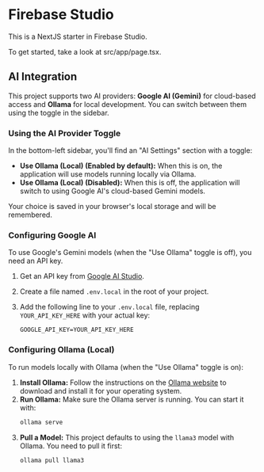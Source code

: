 # Firebase Studio

This is a NextJS starter in Firebase Studio.

To get started, take a look at src/app/page.tsx.

## AI Integration

This project supports two AI providers: **Google AI (Gemini)** for cloud-based access and **Ollama** for local development. You can switch between them using the toggle in the sidebar.

### Using the AI Provider Toggle

In the bottom-left sidebar, you'll find an "AI Settings" section with a toggle:

-   **Use Ollama (Local) (Enabled by default):** When this is on, the application will use models running locally via Ollama.
-   **Use Ollama (Local) (Disabled):** When this is off, the application will switch to using Google AI's cloud-based Gemini models.

Your choice is saved in your browser's local storage and will be remembered.

### Configuring Google AI

To use Google's Gemini models (when the "Use Ollama" toggle is off), you need an API key.

1.  Get an API key from [Google AI Studio](https://aistudio.google.com/app/apikey).
2.  Create a file named `.env.local` in the root of your project.
3.  Add the following line to your `.env.local` file, replacing `YOUR_API_KEY_HERE` with your actual key:

    ```
    GOOGLE_API_KEY=YOUR_API_KEY_HERE
    ```

### Configuring Ollama (Local)

To run models locally with Ollama (when the "Use Ollama" toggle is on):

1.  **Install Ollama:** Follow the instructions on the [Ollama website](https://ollama.com/) to download and install it for your operating system.
2.  **Run Ollama:** Make sure the Ollama server is running. You can start it with:
    ```bash
    ollama serve
    ```
3.  **Pull a Model:** This project defaults to using the `llama3` model with Ollama. You need to pull it first:
    ```bash
    ollama pull llama3
    ```
